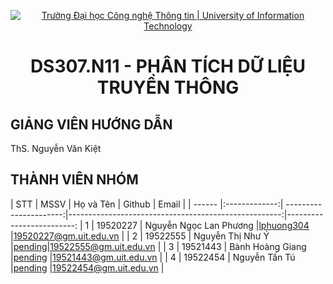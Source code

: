 <p align="center">
  <a href="https://www.uit.edu.vn/" title="Trường Đại học Công nghệ Thông tin" style="border: 5;">
    <img src="https://i.imgur.com/WmMnSRt.png" alt="Trường Đại học Công nghệ Thông tin | University of Information Technology">
  </a>
</p>

<!-- Title -->
<h1 align="center"><b>DS307.N11 - PHÂN TÍCH DỮ LIỆU TRUYỀN THÔNG</b></h1>


## GIẢNG VIÊN HƯỚNG DẪN
<a name="giangvien"></a>
ThS. Nguyễn Văn Kiệt 

## THÀNH VIÊN NHÓM
<a name="thanhvien"></a>
| STT    | MSSV          | Họ và Tên              | Github                                               | Email                   |
| ------ |:-------------:| ----------------------:|-----------------------------------------------------:|-------------------------:
| 1      | 19520227      | Nguyễn Ngọc Lan Phương |[lphuong304](https://github.com/lphuong304)          |19520227@gm.uit.edu.vn   |
| 2      | 19522555      |  Nguyễn Thị Như Ý        |[pending](https://github.com/ynguyenntc)|19522555@gm.uit.edu.vn   |
| 3      | 19521443      | Bành Hoàng Giang           |[pending](https://github.com/GiangBanhHoang)              |19521443@gm.uit.edu.vn   |
| 4      | 19522454      | Nguyễn Tấn Tú           |[pending](https://github.com/TanTu1)              |19522454@gm.uit.edu.vn   |


